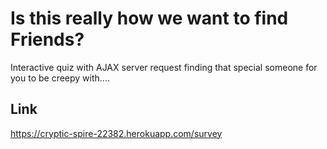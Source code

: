 # Is this really how we want to find Friends?  

Interactive quiz with AJAX server request finding that special someone for you to be creepy with....  


## Link
https://cryptic-spire-22382.herokuapp.com/survey
